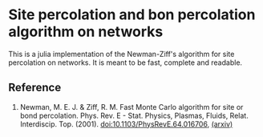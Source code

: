 # Site percolation and bon percolation algorithm on networks

This is a julia implementation of the Newman-Ziff's algorithm for site percolation on networks. It is meant to be fast, complete and readable.

## Reference
1. Newman, M. E. J. & Ziff, R. M. Fast Monte Carlo algorithm for site or bond percolation. Phys. Rev. E - Stat. Physics, Plasmas, Fluids, Relat. Interdiscip. Top. (2001). [doi:10.1103/PhysRevE.64.016706](https://journals.aps.org/pre/abstract/10.1103/PhysRevE.64.016706), [(arxiv)](https://arxiv.org/abs/cond-mat/0101295)
